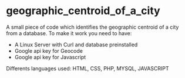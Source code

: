 # geographic_centroid_of_a_city
A small piece of code which identifies the geographic centroid of a city from a database.
To make it work you need to have:
- A Linux Server with Curl and database preinstalled
- Google api key for Geocode
- Google api key for Javascript

Differents languages used:
HTML, CSS, PHP, MYSQL, JAVASCRIPT

